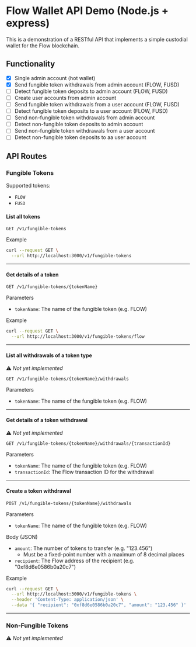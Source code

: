 # Flow Wallet API Demo (Node.js + express)

This is a demonstration of a RESTful API that
implements a simple custodial wallet for the Flow blockchain.

## Functionality

- [x] Single admin account (hot wallet)
- [x] Send fungible token withdrawals from admin account (FLOW, FUSD)
- [ ] Detect fungible token deposits to admin account (FLOW, FUSD)
- [ ] Create user accounts from admin account
- [ ] Send fungible token withdrawals from a user account (FLOW, FUSD)
- [ ] Detect fungible token deposits to a user account (FLOW, FUSD)
- [ ] Send non-fungible token withdrawals from admin account
- [ ] Detect non-fungible token deposits to admin account
- [ ] Send non-fungible token withdrawals from a user account
- [ ] Detect non-fungible token deposits to aa user account

## API Routes

### Fungible Tokens

Supported tokens:
- `FLOW`
- `FUSD`

#### List all tokens

`GET /v1/fungible-tokens`

Example

```sh
curl --request GET \
  --url http://localhost:3000/v1/fungible-tokens
```

---

#### Get details of a token

`GET /v1/fungible-tokens/{tokenName}`

Parameters

- `tokenName`: The name of the fungible token (e.g. FLOW)

Example

```sh
curl --request GET \
  --url http://localhost:3000/v1/fungible-tokens/flow
```

---

#### List all withdrawals of a token type

:warning: _Not yet implemented_

`GET /v1/fungible-tokens/{tokenName}/withdrawals`

Parameters

- `tokenName`: The name of the fungible token (e.g. FLOW)

---

#### Get details of a token withdrawal

:warning: _Not yet implemented_

`GET /v1/fungible-tokens/{tokenName}/withdrawals/{transactionId}`

Parameters

- `tokenName`: The name of the fungible token (e.g. FLOW)
- `transactionId`: The Flow transaction ID for the withdrawal

---

#### Create a token withdrawal

`POST /v1/fungible-tokens/{tokenName}/withdrawals`

Parameters

- `tokenName`: The name of the fungible token (e.g. FLOW)

Body (JSON)

- `amount`: The number of tokens to transfer (e.g. "123.456")
  - Must be a fixed-point number with a maximum of 8 decimal places
- `recipient`: The Flow address of the recipient (e.g. "0xf8d6e0586b0a20c7")

Example

```sh
curl --request GET \
  --url http://localhost:3000/v1/fungible-tokens \
  --header 'Content-Type: application/json' \
  --data '{ "recipient": "0xf8d6e0586b0a20c7", "amount": "123.456" }'
```

---

### Non-Fungible Tokens

:warning: _Not yet implemented_

